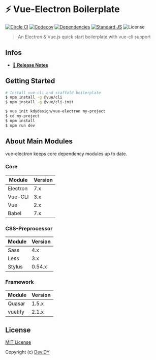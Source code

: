 # ⚡️ Vue-Electron Boilerplate
[![Circle CI][circle-ci-src]][circle-ci-href]
[![Codecov][codecov-src]][codecov-href]
[![Dependencies][david-dm-src]][david-dm-href]
[![Standard JS][standard-js-src]][standard-js-href]
![License][license-src]

> An Electron & Vue.js quick start boilerplate with vue-cli support

## Infos
- [📖 **Release Notes**](./CHANGELOG.md)

## Getting Started

```bash
# Install vue-cli and scaffold boilerplate
$ npm install -g @vue/cli
$ npm install -g @vue/cli-init

$ vue init kdydesign/vue-electron my-project
$ cd my-project
$ npm install
$ npm run dev
```

## About Main Modules
vue-electron keeps core dependency modules up to date.

### Core

| Module   | Version          |
|----------|------------------|
| Electron | 7.x              |
| Vue-CLI  | 3.x              |
| Vue      | 2.x              |
| Babel    | 7.x              |

### CSS-Preprocessor

| Module | Version          |
|--------|------------------|
| Sass   | 4.x              |
| Less   | 3.x              |
| Stylus | 0.54.x           |

### Framework

| Module | Version          |
|--------|------------------|
| Quasar | 1.5.x            |
| vuetify| 2.1.x            |


## License

[MIT License](./LICENSE)

Copyright (c) [Dev.DY](https://kdydesign.github.io/)

<!-- Badges -->
[circle-ci-src]: https://img.shields.io/circleci/project/github/kdydesign/vue-electron/master.svg?style=flat-square
[circle-ci-href]: https://circleci.com/gh/kdydesign/vue-electron/tree/master
[codecov-src]: https://img.shields.io/codecov/c/github/kdydesign/vue-electron.svg?style=flat-square
[codecov-href]: https://codecov.io/gh/kdydesign/vue-electron
[david-dm-src]: https://david-dm.org/kdydesign/vue-electron/status.svg?style=flat-square
[david-dm-href]: https://david-dm.org/kdydesign/vue-electron
[standard-js-src]: https://img.shields.io/badge/code_style-standard-brightgreen.svg?style=flat-square
[standard-js-href]: https://standardjs.com
[license-src]: https://img.shields.io/github/license/kdydesign/vue-electron?style=flat-square
